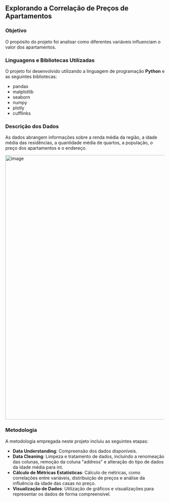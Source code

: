 ## Explorando a Correlação de Preços de Apartamentos

### Objetivo
O propósito do projeto foi analisar como diferentes variáveis influenciam o valor dos apartamentos.

### Linguagens e Bibliotecas Utilizadas
O projeto foi desenvolvido utilizando a linguagem de programação **Python** e as seguintes bibliotecas:
- pandas
- matplotlib
- seaborn
- numpy
- plotly
- cufflinks

### Descrição dos Dados
As dados abrangem informações sobre a renda média da região, a idade média das residências, a quantidade média de quartos, a população, o preço dos apartamentos e o endereço. 

<img width="836" alt="image" src="https://github.com/leandroboteon/python-correlacoes-precos-apartamento/assets/167100723/2d88362f-f1ed-4a40-b5cc-5d60b9b69306">


### Metodologia
A metodologia empregada neste projeto incluiu as seguintes etapas:
- **Data Understanding**: Compreensão dos dados disponíveis.
- **Data Cleaning**: Limpeza e tratamento de dados, incluindo a renomeação das colunas, remoção da coluna "address" e alteração do tipo de dados da idade média para int.
- **Cálculo de Métricas Estatísticas**: Cálculo de métricas, como correlações entre variáveis, distribuição de preços e análise da influência da idade das casas no preço.
- **Visualização de Dados**: Utilização de gráficos e visualizações para representar os dados de forma compreensível.
